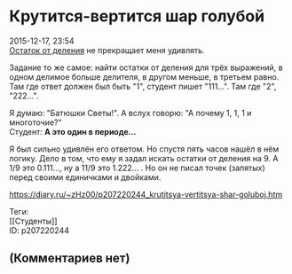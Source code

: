 Крутится-вертится шар голубой
=============================

  
2015-12-17, 23:54  
  [Остаток от деления](ドS)  не прекращает меня удивлять.   
   
 Задание то же самое: найти остатки от деления для трёх выражений, в одном делимое больше делителя, в другом меньше, в третьем равно. Там где ответ должен был быть "1", студент пишет "111...". Там где "2", "222...".   
   
 Я думаю: "Батюшки Светы!". А вслух говорю: "А почему 1, 1, 1 и многоточие?"   
 Студент:  **А это один в периоде...**    
   
 Я был сильно удивлён его ответом. Но спустя пять часов нашёл в нём логику. Дело в том, что ему я задал искать остатки от деления на 9. А 1/9 это 0.111..., ну а 11/9 это 1.222... . Но он не писал точек (запятых) перед своими единичками и двойками.   
  
<https://diary.ru/~zHz00/p207220244_krutitsya-vertitsya-shar-goluboj.htm>  
  
Теги:  
[[Студенты]]  
ID: p207220244  


(Комментариев нет)
------------------